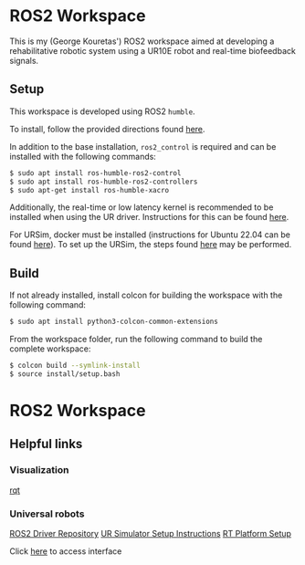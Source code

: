 # ROS2 Workspace
This is my (George Kouretas') ROS2 workspace aimed at developing a rehabilitative robotic system using a UR10E robot and real-time biofeedback signals.

## Setup
This workspace is developed using ROS2 `humble`. 

To install, follow the provided directions found [here](https://docs.ros.org/en/humble/Installation/Ubuntu-Install-Debs.html).

In addition to the base installation, `ros2_control` is required and can be installed with the following commands:
```bash
$ sudo apt install ros-humble-ros2-control
$ sudo apt install ros-humble-ros2-controllers
$ sudo apt-get install ros-humble-xacro
```

Additionally, the real-time or low latency kernel is recommended to be installed when using the UR driver. Instructions for this can be found [here](https://docs.universal-robots.com/Universal_Robots_ROS2_Documentation/doc/ur_client_library/doc/real_time.html#real-time-setup).


For URSim, docker must be installed (instructions for Ubuntu 22.04 can be found [here](https://www.cherryservers.com/blog/install-docker-ubuntu-22-04)). To set up the URSim, the steps found [here](https://docs.universal-robots.com/Universal_Robots_ROS2_Documentation/doc/ur_robot_driver/ur_robot_driver/doc/installation/ursim_docker.html) may be performed.

## Build
If not already installed, install colcon for building the workspace with the following command:
```bash
$ sudo apt install python3-colcon-common-extensions
```

From the workspace folder, run the following command to build the complete workspace:
```bash
$ colcon build --symlink-install
$ source install/setup.bash
```

# ROS2 Workspace
## Helpful links
### Visualization
[rqt](http://docs.ros.org/en/humble/Concepts/Intermediate/About-RQt.html)
### Universal robots
[ROS2 Driver Repository](https://github.com/UniversalRobots/Universal_Robots_ROS2_Driver)
[UR Simulator Setup Instructions](https://docs.ros.org/en/ros2_packages/rolling/api/ur_robot_driver/usage.html#usage-with-official-ur-simulator)
[RT Platform Setup](https://docs.universal-robots.com/Universal_Robots_ROS2_Documentation/doc/ur_client_library/doc/real_time.html#real-time-setup)

Click [here](http://localhost:6080/vnc_auto.html) to access interface